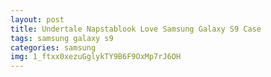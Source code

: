 ```yaml
---
layout: post
title: Undertale Napstablook Love Samsung Galaxy S9 Case
tags: samsung galaxy s9
categories: samsung
img: 1_ftxx0xezuGglykTY9B6F9OxMp7rJ6OH
---
```

